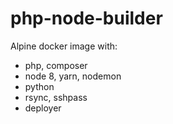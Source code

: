 # php-node-builder
Alpine docker image with:
- php, composer
- node 8, yarn, nodemon
- python
- rsync, sshpass
- deployer